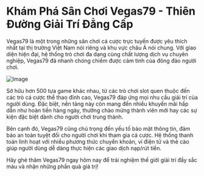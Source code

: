 # Khám Phá Sân Chơi Vegas79 - Thiên Đường Giải Trí Đẳng Cấp

Vegas79 là một trong những sân chơi cá cược trực tuyến được yêu thích nhất tại thị trường Việt Nam nói riêng và khu vực châu Á nói chung. Với giao diện hiện đại, hệ thống trò chơi đa dạng cùng chất lượng dịch vụ chuyên nghiệp, Vegas79 đã nhanh chóng chiếm được cảm tình của đông đảo người chơi.

![Image](https://github.com/user-attachments/assets/bd51ea9f-0666-407b-a7a7-98ead6de688c)

Sở hữu hơn 500 tựa game khác nhau, từ các trò chơi slot quen thuộc đến các trò cá cược thể thao đỉnh cao, Vegas79 đáp ứng mọi nhu cầu giải trí của người dùng. Đặc biệt, nền tảng này còn mang đến nhiều khuyến mãi hấp dẫn như hoàn tiền hàng ngày, thưởng chào mừng thành viên mới hay các sự kiện đặc biệt dành cho người chơi trung thành.

Bên cạnh đó, Vegas79 cũng chú trọng đến yếu tố bảo mật thông tin, đảm bảo an toàn tuyệt đối cho người chơi khi tham gia cá cược. Hệ thống thanh toán linh hoạt với nhiều phương thức chuyển khoản, ví điện tử và thẻ cào giúp người dùng dễ dàng thực hiện các giao dịch nạp/rút tiền.

Hãy ghé thăm Vegas79 ngay hôm nay để trải nghiệm thế giới giải trí đầy sắc màu và nhận những phần quà giá trị!